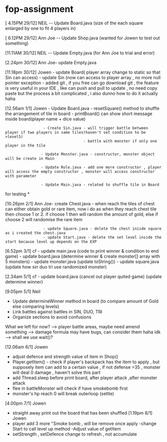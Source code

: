 # fop-assignment
[ 4.15PM 29/12] NEIL -- Update Board.java (size of the each square enlarged by one to fit 4 players in)

[ 6.12PM 29/12] Ann Joe -- Update Shop.java (wanted for Jowen to test out something)

[11.11AM 30/12] NEIL -- Update Empty.java (for Ann Joe to trial and error)

[2.24pm 30/12] Ann Joe- update Empty.java

[11.18pm 30/12] Jowen - update Board( player array change to static so that Sin can access)
                      - update Sin (now can access to player array ,  no more null pointer exception
                      - added git , if you free can go download git , the feature is very useful in your IDE , like can push and pull to update , no need copy paste
                        but the process a bit complicated , i also dunno how to do it actually haha
                       
[12.56am 1/1] Jowen - Update Board.java - resetSquare() method to shuffle the arrangement of tile in board
                                        - printBoard() can show short message inside board(player name + dice value)
                                        
                     - Create Sin.java - will trigger battle between player if two players in same tiles(haven't set condition to be >level5)
                                       - battle with monster if only one player in the tile
                                      
                    - Update Monster.java - constructor, monster object will be create in Main
                    
                    - Update Role.java - add one more constructor , player will access the empty constructor , monster will access constructor with parameter
                    
                    - Update Main.java - related to shuffle tile in Board
for testing *

[10.26pm 2/1] Ann Joe- create Chest.java - when reach the tiles of chest can either obtain gold or rare item, now i do as when they reach chest tile then choose 1 or 2.
                                           if choose 1 then will random the amount of gold, else if choose 2 will randomise the rare item
                                           
                     - update Square.java - delete the chest inisde square as i created the chest.java
                     - update Start.java - delete the set level inside the start because level up depends on the EXP
                     
                    
[6.52pm 3/1] cf - update main.java (code to print winner & condition to end game)
                - update board.java (determine winner & create monster[] array with 5 monsters)
                - update monster.java (update toString())
                - update square.java (update how sin duo tri use randomized monster)
                
[2.34am 5/1] cf - update board.java (cancel out player quited game) (update determine winner)

[9.05pm 5/1] Neil 
- Update determineWinner method in board (to compare amount of Gold else comparing levels)
- Link battles against battles in SIN, DUO, TRI
- Organize sections to avoid confusions

What we left for now?
--> player battle areas, maybe need amend something
--> damage formula may have bugs, can consider them haha idk
--> shall we use wait()?

[12.06am 6/1] Jowen
- adjust defence and strength value of item in Shop()
- Player.getItem() - check if player's backpack has the item to apply , but supposely item can add to a certain value , if not defense >35 , monster will deal 0 damage , haven't solve this part
- add Thread.sleep before print board, after player attack ,after monster attack
- flee in battleMonster will check if have smokebomb first
- monster's hp reach 0 will break outerloop (settle)

[4.00pm 7/1] Jowen
- straight away print out the board that has been shuffled 
[1.19pm 8/1] Jowen
- player add 3 more "Smoke bomb , will be remove once apply
-change Start to call level up method
-Adjust value of getItem
- setStrength , setDefence change to refresh , not accumulate 

